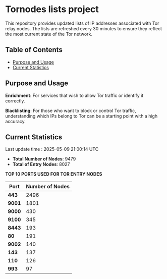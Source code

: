 # Tornodes lists project

This repository provides updated lists of IP addresses associated with Tor relay nodes. The lists are refreshed every 30 minutes to ensure they reflect the most current state of the Tor network.

## Table of Contents

- [Purpose and Usage](#purpose-and-usage)
- [Current Statistics](#current-statistics)


## Purpose and Usage

**Enrichment**: For services that wish to allow Tor traffic or identify it correctly.

**Blacklisting**: For those who want to block or control Tor traffic, understanding which IPs belong to Tor can be a starting point with a high accuracy.

## Current Statistics

Last update time : 2025-05-09 21:00:14 UTC

- **Total Number of Nodes**: 9479
- **Total of Entry Nodes**: 8027

**TOP 10 PORTS USED FOR TOR ENTRY NODES**

| **Port** | **Number of Nodes** |
|------|-----------------|
| **443**   | 2496  |
| **9001**   | 1801  |
| **9000**   | 430  |
| **9100**   | 345  |
| **8443**   | 193  |
| **80**   | 191  |
| **9002**   | 140  |
| **143**   | 137  |
| **110**   | 126  |
| **993**   | 97  |

